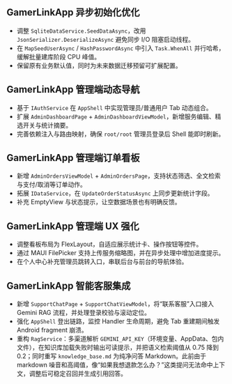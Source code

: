 ## GamerLinkApp 异步初始化优化
- 调整 `SqliteDataService.SeedDataAsync`，改用 `JsonSerializer.DeserializeAsync` 避免同步 I/O 阻塞启动线程。
- 在 `MapSeedUserAsync` / `HashPasswordAsync` 中引入 `Task.WhenAll` 并行哈希，缓解批量建库阶段 CPU 峰值。
- 保留原有业务默认值，同时为未来数据迁移预留可扩展配置。

## GamerLinkApp 管理端动态导航
- 基于 `IAuthService` 在 `AppShell` 中实现管理员/普通用户 Tab 动态组合。
- 扩展 `AdminDashboardPage` + `AdminDashboardViewModel`，新增服务编辑、精选开关与统计摘要。
- 完善依赖注入与路由映射，确保 `root/root` 管理员登录后 Shell 能即时刷新。

## GamerLinkApp 管理端订单看板
- 新增 `AdminOrdersViewModel` + `AdminOrdersPage`，支持状态筛选、全文检索与支付/取消等订单动作。
- 拓展 `IDataService`，在 `UpdateOrderStatusAsync` 上同步更新统计字段。
- 补充 EmptyView 与状态提示，让空数据场景也有明确反馈。

## GamerLinkApp 管理端 UX 强化
- 调整看板布局为 FlexLayout，自适应展示统计卡、操作按钮等控件。
- 通过 MAUI FilePicker 支持上传服务缩略图，并在异步处理中增加进度提示。
- 在个人中心补充管理员跳转入口，串联后台与前台的导航体验。

## GamerLinkApp 智能客服集成
- 新增 `SupportChatPage` + `SupportChatViewModel`，将“联系客服”入口接入 Gemini RAG 流程，并处理登录校验与滚动定位。
- 强化 `AppShell` 登出链路，监控 Handler 生命周期，避免 Tab 重建期间触发 Android fragment 崩溃。
- 重构 `RagService`：多渠道解析 `GEMINI_API_KEY`（环境变量、AppData、包内文件），在知识库加载失败时输出可读提示，并把语义检索阈值从 0.75 降到 0.2；同时重写 `knowledge_base.md` 为纯净问答 Markdown。此前由于 markdown 噪音和高阈值，像“如果我想退款怎么办？”这类提问无法命中上下文，调整后可稳定召回并生成引用回答。
